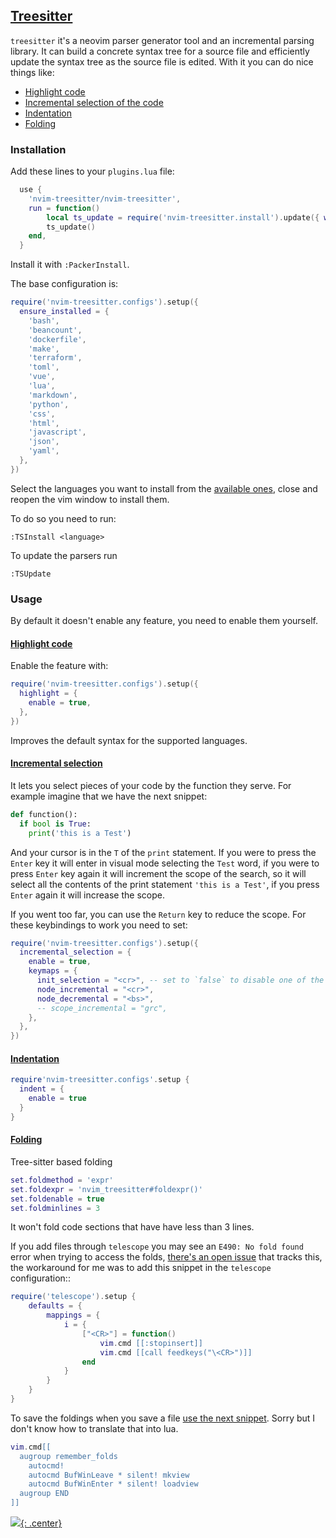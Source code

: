 

## [Treesitter](https://github.com/nvim-treesitter/nvim-treesitter)

`treesitter` it's a neovim parser generator tool and an incremental parsing library. It can build a concrete syntax tree for a source file and efficiently update the syntax tree as the source file is edited. With it you can do nice things like:

* [Highlight code](#highlight-code)
* [Incremental selection of the code](#incremental-selection)
* [Indentation](#indentation)
* [Folding](#folding)

### Installation

Add these lines to your `plugins.lua` file:

```lua
  use {
    'nvim-treesitter/nvim-treesitter',
    run = function()
        local ts_update = require('nvim-treesitter.install').update({ with_sync = true })
        ts_update()
    end,
  }
```

Install it with `:PackerInstall`.

The base configuration is:

```lua
require('nvim-treesitter.configs').setup({
  ensure_installed = {
    'bash',
    'beancount',
    'dockerfile',
    'make',
    'terraform',
    'toml',
    'vue',
    'lua',
    'markdown',
    'python',
    'css',
    'html',
    'javascript',
    'json',
    'yaml',
  },
})
```

Select the languages you want to install from the [available ones](https://github.com/nvim-treesitter/nvim-treesitter#supported-languages), close and reopen the vim window to install them.

To do so you need to run:

```vim
:TSInstall <language>
```

To update the parsers run

```vim
:TSUpdate
```

### Usage

By default it doesn't enable any feature, you need to enable them yourself.

#### [Highlight code](https://github.com/nvim-treesitter/nvim-treesitter#highlight)

Enable the feature with:

```lua
require('nvim-treesitter.configs').setup({
  highlight = {
    enable = true,
  },
})
```

Improves the default syntax for the supported languages.

#### [Incremental selection](https://github.com/nvim-treesitter/nvim-treesitter#incremental-selection)

It lets you select pieces of your code by the function they serve. For example imagine that we have the next snippet:

```python
def function():
  if bool is True:
    print('this is a Test')
```

And your cursor is in the `T` of the `print` statement. If you were to press the `Enter` key it will enter in visual mode selecting the `Test` word, if you were to press `Enter` key again it will increment the scope of the search, so it will select all the contents of the print statement `'this is a Test'`, if you press `Enter` again it will increase the scope. 

If you went too far, you can use the `Return` key to reduce the scope. For these keybindings to work you need to set:

```lua
require('nvim-treesitter.configs').setup({
  incremental_selection = {
    enable = true,
    keymaps = {
      init_selection = "<cr>", -- set to `false` to disable one of the mappings
      node_incremental = "<cr>",
      node_decremental = "<bs>",
      -- scope_incremental = "grc",
    },
  },
})
```

#### [Indentation](https://github.com/nvim-treesitter/nvim-treesitter#indentation)

```lua
require'nvim-treesitter.configs'.setup {
  indent = {
    enable = true
  }
}
```

#### [Folding](https://github.com/nvim-treesitter/nvim-treesitter#folding)

Tree-sitter based folding

```lua
set.foldmethod = 'expr'
set.foldexpr = 'nvim_treesitter#foldexpr()'
set.foldenable = true                   
set.foldminlines = 3
```

It won't fold code sections that have have less than 3 lines.

If you add files through `telescope` you may see an `E490: No fold found` error when trying to access the folds, [there's an open issue](https://github.com/nvim-telescope/telescope.nvim/issues/559) that tracks this, the workaround for me was to add this snippet in the `telescope` configuration::

```lua
require('telescope').setup {
    defaults = {
        mappings = {
            i = {
                ["<CR>"] = function()
                    vim.cmd [[:stopinsert]]
                    vim.cmd [[call feedkeys("\<CR>")]]
                end
            }
        }
    }
}
```

To save the foldings when you save a file [use the next snippet](https://stackoverflow.com/questions/37552913/vim-how-to-keep-folds-on-save). Sorry but I don't know how to translate that into lua.

```lua
vim.cmd[[
  augroup remember_folds
    autocmd!
    autocmd BufWinLeave * silent! mkview
    autocmd BufWinEnter * silent! loadview
  augroup END
]]
```
[![](not-by-ai.svg){: .center}](https://notbyai.fyi)
